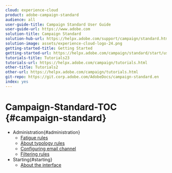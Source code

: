 ```yaml
---
cloud: experience-cloud
product: adobe-campaign-standard
audience: all
user-guide-title: Campaign Standard User Guide
user-guide-url: https://www.adobe.com
solution-title: Campaign Standard
solution-hub-url: https://helpx.adobe.com/support/campaign/standard.html
solution-image: assets/experience-cloud-logo-24.png
getting-started-title: Getting Started
getting-started-url: https://helpx.adobe.com/campaign/standard/start/user-guide.html
tutorials-title: Tutorials23
tutorials-url: https://helpx.adobe.com/campaign/tutorials.html
other-title: Tutorials2
other-url: https://helpx.adobe.com/campaign/tutorials.html
git-repo: https://git.corp.adobe.com/AdobeDocs/campaign-standard.en
index: yes
---
```


# Campaign-Standard-TOC {#campaign-standard}

+ Administration{#administration}
  + [Fatigue rules](administration/using/fatigue-rules.md)
  + [About typology rules](administration/using/about-typology-rules.md)
  + [Configuring email channel](administration/using/configuring-email-channel.md)
  + [Filtering rules](administration/using/filtering-rules.md)
+ Starting{#starting}
  + [About the interface](start/using/about-the-interface.md)
